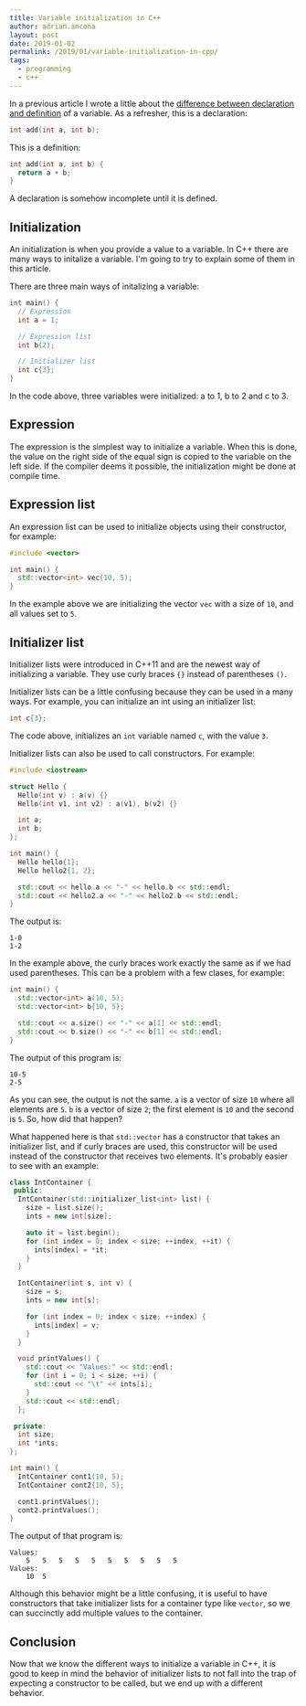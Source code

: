 ```yaml
---
title: Variable initialization in C++
author: adrian.ancona
layout: post
date: 2019-01-02
permalink: /2019/01/variable-initialization-in-cpp/
tags:
  - programming
  - c++
---
```



In a previous article I wrote a little about the [difference between declaration and definition](/2017/12/c-header-files/) of a variable. As a refresher, this is a declaration:

```cpp
int add(int a, int b);
```

This is a definition:

```cpp
int add(int a, int b) {
  return a + b;
}
```

A declaration is somehow incomplete until it is defined.

<!--more-->

## Initialization

An initialization is when you provide a value to a variable. In C++ there are many ways to initalize a variable. I'm going to try to explain some of them in this article.

There are three main ways of initalizing a variable:

```cpp
int main() {
  // Expression
  int a = 1;

  // Expression list
  int b(2);

  // Initializer list
  int c{3};
}
```

In the code above, three variables were initialized: a to 1, b to 2 and c to 3.

## Expression

The expression is the simplest way to initialize a variable. When this is done, the value on the right side of the equal sign is copied to the variable on the left side. If the compiler deems it possible, the initialization might be done at compile time.

## Expression list

An expression list can be used to initialize objects using their constructor, for example:

```cpp
#include <vector>

int main() {
  std::vector<int> vec(10, 5);
}
```

In the example above we are initializing the vector `vec` with a size of `10`, and all values set to `5`.

## Initializer list

Initializer lists were introduced in C++11 and are the newest way of initializing a variable. They use curly braces `{}` instead of parentheses `()`.

Initializer lists can be a little confusing because they can be used in a many ways. For example, you can initialize an int using an initializer list:

```cpp
int c{3};
```

The code above, initializes an `int` variable named `c`, with the value `3`.

Initializer lists can also be used to call constructors. For example:

```cpp
#include <iostream>

struct Hello {
  Hello(int v) : a(v) {}
  Hello(int v1, int v2) : a(v1), b(v2) {}

  int a;
  int b;
};

int main() {
  Hello hello{1};
  Hello hello2{1, 2};

  std::cout << hello.a << "-" << hello.b << std::endl;
  std::cout << hello2.a << "-" << hello2.b << std::endl;
}
```

The output is:

```
1-0
1-2
```

In the example above, the curly braces work exactly the same as if we had used parentheses. This can be a problem with a few clases, for example:

```cpp
int main() {
  std::vector<int> a(10, 5);
  std::vector<int> b{10, 5};

  std::cout << a.size() << "-" << a[1] << std::endl;
  std::cout << b.size() << "-" << b[1] << std::endl;
}
```

The output of this program is:

```
10-5
2-5
```

As you can see, the output is not the same. `a` is a vector of size `10` where all elements are `5`. `b` is a vector of size `2`; the first element is `10` and the second is `5`. So, how did that happen?

What happened here is that `std::vector` has a constructor that takes an initializer list, and if curly braces are used, this constructor will be used instead of the constructor that receives two elements. It's probably easier to see with an example:

```cpp
class IntContainer {
 public:
  IntContainer(std::initializer_list<int> list) {
    size = list.size();
    ints = new int[size];

    auto it = list.begin();
    for (int index = 0; index < size; ++index, ++it) {
      ints[index] = *it;
    }
  }

  IntContainer(int s, int v) {
    size = s;
    ints = new int[s];

    for (int index = 0; index < size; ++index) {
      ints[index] = v;
    }
  }

  void printValues() {
    std::cout << "Values:" << std::endl;
    for (int i = 0; i < size; ++i) {
      std::cout << "\t" << ints[i];
    }
    std::cout << std::endl;
  };

 private:
  int size;
  int *ints;
};

int main() {
  IntContainer cont1(10, 5);
  IntContainer cont2{10, 5};

  cont1.printValues();
  cont2.printValues();
}
```

The output of that program is:

```
Values:
	5	5	5	5	5	5	5	5	5	5
Values:
	10	5
```

Although this behavior might be a little confusing, it is useful to have constructors that take initializer lists for a container type like `vector`, so we can succinctly add multiple values to the container.

## Conclusion

Now that we know the different ways to initialize a variable in C++, it is good to keep in mind the behavior of initializer lists to not fall into the trap of expecting a constructor to be called, but we end up with a different behavior.
